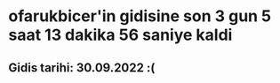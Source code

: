 # ofarukbicer'in gidisine son 3 gun 5 saat 13 dakika 56 saniye kaldi

## Gidis tarihi: 30.09.2022 :(
